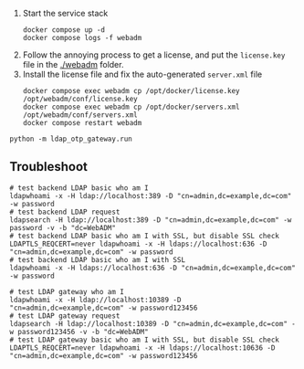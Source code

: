 1. Start the service stack
    ```shell
    docker compose up -d
    docker compose logs -f webadm
    ```
2. Follow the annoying process to get a license, and put the `license.key` file in the [./webadm](./webadm) folder.
3. Install the license file and fix the auto-generated `server.xml` file
   ```shell
   docker compose exec webadm cp /opt/docker/license.key /opt/webadm/conf/license.key
   docker compose exec webadm cp /opt/docker/servers.xml /opt/webadm/conf/servers.xml
   docker compose restart webadm
   ```
   
```shell
python -m ldap_otp_gateway.run
```

## Troubleshoot
```shell
# test backend LDAP basic who am I
ldapwhoami -x -H ldap://localhost:389 -D "cn=admin,dc=example,dc=com" -w password
# test backend LDAP request
ldapsearch -H ldap://localhost:389 -D "cn=admin,dc=example,dc=com" -w password -v -b "dc=WebADM"
# test backend LDAP basic who am I with SSL, but disable SSL check
LDAPTLS_REQCERT=never ldapwhoami -x -H ldaps://localhost:636 -D "cn=admin,dc=example,dc=com" -w password
# test backend LDAP basic who am I with SSL
ldapwhoami -x -H ldaps://localhost:636 -D "cn=admin,dc=example,dc=com" -w password

# test LDAP gateway who am I
ldapwhoami -x -H ldap://localhost:10389 -D "cn=admin,dc=example,dc=com" -w password123456
# test LDAP gateway request
ldapsearch -H ldap://localhost:10389 -D "cn=admin,dc=example,dc=com" -w password123456 -v -b "dc=WebADM"
# test LDAP gateway basic who am I with SSL, but disable SSL check
LDAPTLS_REQCERT=never ldapwhoami -x -H ldaps://localhost:10636 -D "cn=admin,dc=example,dc=com" -w password123456
```
